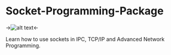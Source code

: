 # Socket-Programming-Package

->![alt text](http://uupload.ir/files/whf6_3-electric-logo-design.jpg)<-

Learn how to use sockets in IPC, TCP/IP and Advanced Network Programming.
